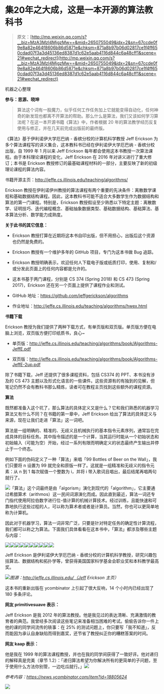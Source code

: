 # 集20年之大成，这是一本开源的算法教科书

> 原文：[http://mp.weixin.qq.com/s?__biz=MzA3MzI4MjgzMw==&mid=2650755049&idx=2&sn=67ccde0f9e8a82e464f8606b86d5871e&chksm=871a8b97b06d02817ce1f4ff650cdad07f3a3d45136ed8387d1c62e5aab4116d844c6a48cff1&scene=21#wechat_redirect](http://mp.weixin.qq.com/s?__biz=MzA3MzI4MjgzMw==&mid=2650755049&idx=2&sn=67ccde0f9e8a82e464f8606b86d5871e&chksm=871a8b97b06d02817ce1f4ff650cdad07f3a3d45136ed8387d1c62e5aab4116d844c6a48cff1&scene=21#wechat_redirect)

机器之心整理

**参与：思源、晓坤**

> 算法这个词有一股魔力，似乎任何工作任务加上它就能变得自动化，任何神奇的新发现也都离不开算法的帮助。那么什么是算法，我们又该如何学习算法呢？在这一本开源书籍《算法》中，作者根据 20 年的算法教学经历反复使用与修正，并在几天前完成出版前的最终版。

《算法》基于伊利诺伊大学厄巴纳 - 香槟分校的计算机科学教授 Jeff Erickson 为多个算法课程写的讲义集合，这本教科书已经在伊利诺伊大学厄巴纳 - 香槟分校出版，自 1999 年 1 月以来 Jeff Erickson 每年都会使用这本书教授一次算法课程。由于本科理论课程的变化，Jeff Erickson 在 2016 年对讲义进行了重大修订；本书是 Erickson 教授修订的最基础课程材料的一部分，主要反映了新的初级理论课程的算法内容。

书籍开源主页：http://jeffe.cs.illinois.edu/teaching/algorithms/

Erickson 教授在伊利诺伊州教授的算法课程有两个重要的先决条件：离散数学课程和基础数据结构课程。因此，这本教科书可能不适合大多数学生作为数据结构和算法的第一门课程。特别是，Erickson 教授假设至少熟悉以下特定主题：离散数学、证明技巧、迭代编程概念、基础抽象数据类型、基础数据结构、基础算法、基本算法分析、数学能力成熟度。

**关于此书的其它信息：**

*   Erickson 教授打算在近期将这本书自印出版，但不用担心，出版后这个资源也仍然是免费的。

*   Erickson 教授有一个维护多年的 GitHub 项目，专门为这本书做 Bug 追踪。

*   Erickson 教授明确表示，欢迎任何人下载电子版或纸质打印，使用、复制和/或分发此页面上的任何内容都是允许的。

*   这本书基于两门课程，分别是 CS 374 (Spring 2018) 和 CS 473 (Spring 2017)，Erickson 还在另一个页面上提供了课程作业和测试。

*   GitHub 地址：https://github.com/jeffgerickson/algorithms

*   作业地址：http://jeffe.cs.illinois.edu/teaching/algorithms/hwex.html

**书籍下载**

Erickson 教授为我们提供了两种下载方式，有单页版和双页版。单页版方便在电脑上浏览，双页版方便打印纸质书，良心~

*   单页版：http://jeffe.cs.illinois.edu/teaching/algorithms/book/Algorithms-JeffE.pdf

*   双页版：http://jeffe.cs.illinois.edu/teaching/algorithms/book/Algorithms-JeffE-2up.pdf

除了书籍下载，Jeff 还提供了很多课程资料，包括 CS374 的 PPT、本书没有涉及的 CS 473 主题以及形式化语言的一些课件。这些资源有的有独到的见解，但笔记仍然不会有教科书那么精炼，读者可在教程主页找到这些额外的课程资源。

**算法** 

既然都准备入这个坑了，那么算法的具体定义又是什么？它和我们熟悉的机器学习算法又有什么不同？在书籍的第一章中，Jeff Erickson 给出了算法的具体定义与来源，现在让我们走进「算法」这一词吧。

算法是一组明确的、精准的、无歧义且机械执行的基本指令元素序列，通常旨在完成具体的目标任务。其中指令描述的是一个计算，当其运行时能从一个初始状态和初始输入（可能为空）开始，经过一系列有限而明确定义的状态最终产生输出并停止于一个终态。

例如下面的伪码定义了一种「算法」来唱「99 Bottles of Beer on the Wall」，我们只要将 n 设置为 99 就完全和原版一样了。这就是一组精准和无歧义的指令元素：从 n 到 1 每次赋值一个整数为 i，并将 i 带入歌词且唱出，最后结尾再唱两句就行了。

![](../Images/40aa98595136c4c8a915d12944c78ae3.jpg)「算法」这个词最终是由「algorism」演化到现代的「algorithm」，它主要通过希腊算术（arithmos）这一民间词源演化而成。因此直到最近，算法一词还专门指代使用阿拉伯数字进行位-值计算的机械计算技术。经过训练，且能快速和可靠地执行这些过程的人，可以称为算术者或者是计算员。当然，你也可以更简单地称为计算机。

因此对于机器学习，算法一词非常广泛，只要是针对特定任务的确定性计算流程，我们都可以称之为算法。下面我们具体看看在这本书中，「算法」都涉及哪些主题与内容：

![](../Images/131b903b492c82a1dc6af61947f570a0.jpg)![](../Images/a39684e06fdb2734d660fde1422b8bf3.jpg)![](../Images/62ca2f9e4db06221dabffcff8e06a7a9.jpg)![](../Images/dff623bea3d6625714c2acb5bdca1547.jpg)![](../Images/10b3951951ee35e5110701d6ebb78743.jpg)![](../Images/727b864e095a2ccb8c00e21817f028bf.jpg)![](../Images/e08b769444ecdb2040bcf909c6b5f821.jpg)![](../Images/964e60406284dab876dba5de60b20fe5.jpg)![](../Images/cd2d0359315aa0456c74ad0968446bd1.jpg)![](../Images/d573d97667fe463464b5897c5e6d4c6b.jpg)

Jeff Erickson 是伊利诺伊大学厄巴纳 - 香槟分校的计算机科学教授，研究兴趣包括算法、数据结构和拓扑学等，曾获得美国国家科学基金会职业奖和本科教学最高奖。

![](../Images/320e59f31a1b6965f0a7cf085cb4a80c.jpg)*图源：http://jeffe.cs.illinois.edu/（Jeff Erickson 主页）*

这本书的重新出版在 ycombinator 上引起了很大反响，14 个小时内已经出现了 180 多条评论。

**网友 primitivesuave 表示：**

Jeff Erickson 是我 2012 年的算法教授。他是我见过的表达清晰、充满激情的教育者的典范。我曾经多次阅读这些笔记来准备相当困难的考试。偷偷告诉你一件上他的课的同学间流传的轶事：在 25% 的测试问题上，你只要写「我不知道」，反而能因为承认自身缺陷而得到嘉奖，还节省了教授纠正你的糟糕答案的时间。

**网友 kaap 表示：**

他是我在 1999 年的算法课程教授，并也在我的同学间获得了一致好评。他对递归的解释真是完美（章节 1.2）：「递归算法希望为你解决所有的更简单的子问题，至于使用什么方法你别管，一边吃瓜就行。」****![](../Images/98db554c57db91144fde9866558fb8c3.jpg)****

*参考内容：https://news.ycombinator.com/item?id=18805624* 

![](../Images/07eadf2c876afc3e212aca92b5489e41.jpg)